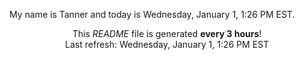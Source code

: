 My name is Tanner and today is Wednesday, January 1, 1:26 PM EST.

<p align="center">This <i>README</i> file is generated <b>every 3 hours</b>!</br>Last refresh: Wednesday, January 1, 1:26 PM EST<br /></p>
